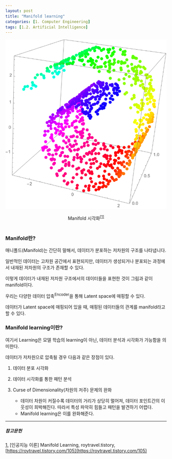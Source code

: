 ```yaml
---
layout: post 
title: "Manifold learning"
categories: [1. Computer Engineering]
tags: [1.2. Artificial Intelligence]
---
```


![manifold](https://raw.githubusercontent.com/maizer2/gitblog_img/refs/heads/main/1.%20Computer%20Engineering/1.2.%20Artificial%20Intelligence/2023-06-23-manifold-learning/Manifold.png)

<center>Manifold 시각화<sup><a href="#footnote_1_1" name="footnote_1_2">[1]</a></sup></center><br/>

### Manifold란?

매니폴드(Manifold)는 간단히 말해서, 데이터가 분포하는 저차원의 구조를 나타냅니다.

일반적인 데이터는 고차원 공간에서 표현되지만, 데이터가 생성되거나 분포되는 과정에서 내재된 저차원의 구조가 존재할 수 있다.

이렇게 데이터가 내재된 저차원 구조에서의 데이터들을 표현한 것이 그림과 같이 manifold이다.


우리는 다양한 데이터 압축<sup>Encoder</sup>을 통해 Latent space에 매핑할 수 있다.

데이터가 Latent space에 매핑되어 있을 때, 매핑된 데이터들의 관계를 manifold라고 할 수 있다.

### Manifold learning이란?

여기서 Learning은 모델 학습의 learning이 아닌, 데이터 분석과 시각화가 가능함을 의미한다.

데이터가 저차원으로 압축될 경우 다음과 같은 장점이 있다.

1. 데이터 분포 시각화

2. 데이터 시각화를 통한 패턴 분석

3. Curse of Dimensionality(차원의 저주) 문제의 완화
    * 데이터 차원이 커질수록 데이터의 거리가 상당히 멀어져, 데이터 포인트간의 이웃성이 희박해진다. 따라서 특성 파악히 힘들고 패턴을 발견하기 어렵다.
    * Manifold learning은 이를 완화해준다.

---

##### 참고문헌


<a href="#footnote_1_2" name="footnote_1_1">1.</a> [인공지능 이론] Manifold Learning, roytravel.tistory, [https://roytravel.tistory.com/105](https://roytravel.tistory.com/105)